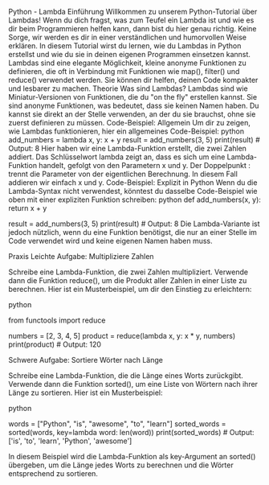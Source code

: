 Python - Lambda
Einführung
Willkommen zu unserem Python-Tutorial über Lambdas! Wenn du dich fragst, was zum Teufel ein Lambda ist und wie es dir beim Programmieren helfen kann, dann bist du hier genau richtig. Keine Sorge, wir werden es dir in einer verständlichen und humorvollen Weise erklären.
In diesem Tutorial wirst du lernen, wie du Lambdas in Python erstellst und wie du sie in deinen eigenen Programmen einsetzen kannst. Lambdas sind eine elegante Möglichkeit, kleine anonyme Funktionen zu definieren, die oft in Verbindung mit Funktionen wie map(), filter() und reduce() verwendet werden. Sie können dir helfen, deinen Code kompakter und lesbarer zu machen.
Theorie
Was sind Lambdas?
Lambdas sind wie Miniatur-Versionen von Funktionen, die du "on the fly" erstellen kannst. Sie sind anonyme Funktionen, was bedeutet, dass sie keinen Namen haben. Du kannst sie direkt an der Stelle verwenden, an der du sie brauchst, ohne sie zuerst definieren zu müssen.
Code-Beispiel: Allgemein
Um dir zu zeigen, wie Lambdas funktionieren, hier ein allgemeines Code-Beispiel:
python
add_numbers = lambda x, y: x + y
result = add_numbers(3, 5)
print(result)  # Output: 8
Hier haben wir eine Lambda-Funktion erstellt, die zwei Zahlen addiert. Das Schlüsselwort lambda zeigt an, dass es sich um eine Lambda-Funktion handelt, gefolgt von den Parametern x und y. Der Doppelpunkt : trennt die Parameter von der eigentlichen Berechnung. In diesem Fall addieren wir einfach x und y.
Code-Beispiel: Explizit in Python
Wenn du die Lambda-Syntax nicht verwendest, könntest du dasselbe Code-Beispiel wie oben mit einer expliziten Funktion schreiben:
python
def add_numbers(x, y):
    return x + y

result = add_numbers(3, 5)
print(result)  # Output: 8
Die Lambda-Variante ist jedoch nützlich, wenn du eine Funktion benötigst, die nur an einer Stelle im Code verwendet wird und keine eigenen Namen haben muss.

Praxis
Leichte Aufgabe: Multipliziere Zahlen

Schreibe eine Lambda-Funktion, die zwei Zahlen multipliziert. Verwende dann die Funktion reduce(), um die Produkt aller Zahlen in einer Liste zu berechnen. Hier ist ein Musterbeispiel, um dir den Einstieg zu erleichtern:

python

from functools import reduce

numbers = [2, 3, 4, 5]
product = reduce(lambda x, y: x * y, numbers)
print(product)  # Output: 120

Schwere Aufgabe: Sortiere Wörter nach Länge

Schreibe eine Lambda-Funktion, die die Länge eines Worts zurückgibt. Verwende dann die Funktion sorted(), um eine Liste von Wörtern nach ihrer Länge zu sortieren. Hier ist ein Musterbeispiel:

python

words = ["Python", "is", "awesome", "to", "learn"]
sorted_words = sorted(words, key=lambda word: len(word))
print(sorted_words)  # Output: ['is', 'to', 'learn', 'Python', 'awesome']

In diesem Beispiel wird die Lambda-Funktion als key-Argument an sorted() übergeben, um die Länge jedes Worts zu berechnen und die Wörter entsprechend zu sortieren.

